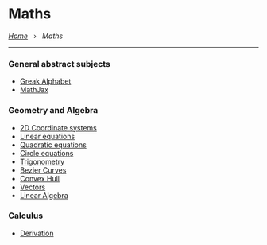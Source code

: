 # Maths

*[Home](../README.md)* &nbsp; › &nbsp; 
*Maths*

---

### General abstract subjects
- [Greak Alphabet](./greak.md)
- [MathJax](./mathjax.md)

### Geometry and Algebra
- [2D Coordinate systems](./2d-coordinate-systems.md)
- [Linear equations](./linear-equations.md)
- [Quadratic equations](./quadratic-equations.md)
- [Circle equations](./circle-equations.md)
- [Trigonometry](./trigonometry.md)
- [Bezier Curves](./bezier.md)
- [Convex Hull](./convex-hull.md)
- [Vectors](./vectors.md)
- [Linear Algebra](./linear-algebra.md)

### Calculus

- [Derivation](./derivation.md)